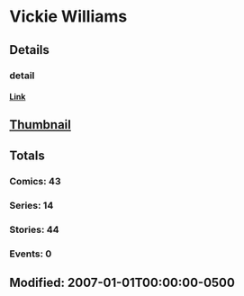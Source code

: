 # Vickie  Williams 
## Details
### detail
#### [Link](http://marvel.com/comics/creators/3948/vickie_williams?utm_campaign=apiRef&utm_source=225578a89fc76f3d20fbffda5d17a88d)
## [Thumbnail](http://i.annihil.us/u/prod/marvel/i/mg/b/40/image_not_available.jpg)
## Totals
### Comics: 43
### Series: 14
### Stories: 44
### Events: 0
## Modified: 2007-01-01T00:00:00-0500